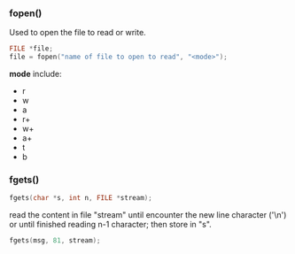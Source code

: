 ### fopen()

Used to open the file to read or write.

````c
FILE *file;
file = fopen("name of file to open to read", "<mode>");
````
**mode** include: 
* r
* w
* a
* r+
* w+
* a+
* t
* b

### fgets()

````c
fgets(char *s, int n, FILE *stream);
````
read the content in file "stream" until encounter the new line character ('\n') or until finished reading n-1 character; then store in "s".

````c
fgets(msg, 81, stream);
````